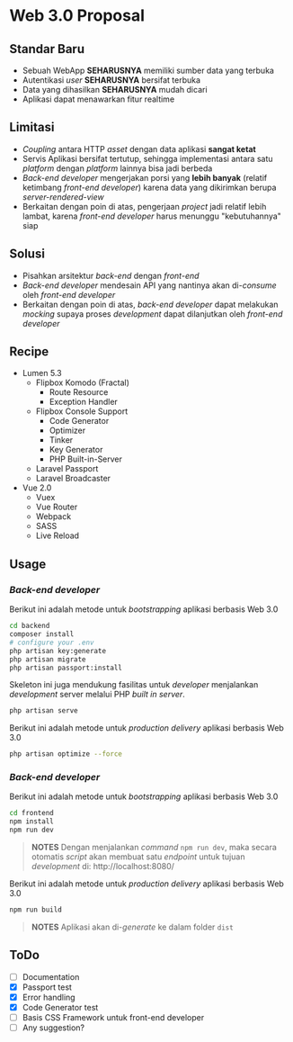 # Web 3.0 Proposal

## Standar Baru

- Sebuah WebApp **SEHARUSNYA** memiliki sumber data yang terbuka
- Autentikasi _user_ **SEHARUSNYA** bersifat terbuka
- Data yang dihasilkan **SEHARUSNYA** mudah dicari
- Aplikasi dapat menawarkan fitur realtime

## Limitasi

- _Coupling_ antara HTTP _asset_ dengan data aplikasi **sangat ketat**
- Servis Aplikasi bersifat tertutup, sehingga implementasi antara satu _platform_ dengan _platform_ lainnya bisa jadi berbeda
- _Back-end developer_ mengerjakan porsi yang **lebih banyak** (relatif ketimbang _front-end developer_) karena data yang dikirimkan berupa _server-rendered-view_
- Berkaitan dengan poin di atas, pengerjaan _project_ jadi relatif lebih lambat, karena _front-end developer_ harus menunggu "kebutuhannya" siap


## Solusi

- Pisahkan arsitektur _back-end_ dengan _front-end_
- _Back-end developer_ mendesain API yang nantinya akan di-_consume_ oleh _front-end developer_
- Berkaitan dengan poin di atas, _back-end developer_ dapat melakukan _mocking_ supaya proses _development_ dapat dilanjutkan oleh _front-end developer_

## Recipe

- Lumen 5.3
  - Flipbox Komodo (Fractal)
    - Route Resource
    - Exception Handler
  - Flipbox Console Support
    - Code Generator
    - Optimizer
    - Tinker
    - Key Generator
    - PHP Built-in-Server
  - Laravel Passport
  - Laravel Broadcaster
- Vue 2.0
  - Vuex
  - Vue Router
  - Webpack
  - SASS
  - Live Reload

## Usage

### _Back-end developer_

Berikut ini adalah metode untuk _bootstrapping_ aplikasi berbasis Web 3.0

```sh
cd backend
composer install
# configure your .env
php artisan key:generate
php artisan migrate
php artisan passport:install
```

Skeleton ini juga mendukung fasilitas untuk _developer_ menjalankan _development_ server melalui PHP _built in server_.

```sh
php artisan serve
```

Berikut ini adalah metode untuk _production delivery_ aplikasi berbasis Web 3.0

```sh
php artisan optimize --force
```

### _Back-end developer_

Berikut ini adalah metode untuk _bootstrapping_ aplikasi berbasis Web 3.0

```sh
cd frontend
npm install
npm run dev
```

> **NOTES** Dengan menjalankan _command_ `npm run dev`, maka secara otomatis _script_ akan membuat satu _endpoint_ untuk tujuan _development_ di: http://localhost:8080/

Berikut ini adalah metode untuk _production delivery_ aplikasi berbasis Web 3.0

```sh
npm run build
```

> **NOTES** Aplikasi akan di-_generate_ ke dalam folder `dist`

## ToDo

- [ ] Documentation
- [x] Passport test
- [x] Error handling
- [x] Code Generator test
- [ ] Basis CSS Framework untuk front-end developer
- [ ] Any suggestion?
